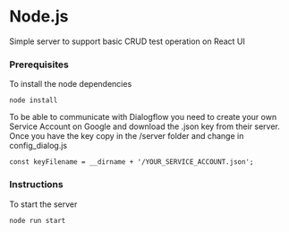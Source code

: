 # Node.js

Simple server to support basic CRUD test operation on React UI


### Prerequisites

To install the node dependencies

```
node install
```
To be able to communicate with Dialogflow you need to create your own Service Account on Google and download the .json key from their server. Once you have the key copy in the /server folder and change in config_dialog.js

```
const keyFilename = __dirname + '/YOUR_SERVICE_ACCOUNT.json';
```

### Instructions

To start the server 

```
node run start
```
